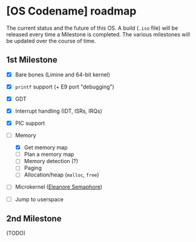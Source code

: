 # [OS Codename] roadmap
The current status and the future of this OS.
A build (`.iso` file) will be released every time a Milestone is completed. The various milestones will be updated over the course of time.

## 1st Milestone
- [X] Bare bones (Limine and 64-bit kernel)
- [X] `printf` support (+ E9 port "debugging")
- [X] GDT
- [X] Interrupt handling (IDT, ISRs, IRQs)
- [X] PIC support

- [ ] Memory
    - [X] Get memory map
    - [ ] Plan a memory map
    - [ ] Memory detection (?)
    - [ ] Paging
    - [ ] Allocation/heap (`malloc`, `free`)
- [ ] Microkernel ([Eleanore Semaphore](https://wiki.osdev.org/Eleanore_Semaphore))
- [ ] Jump to userspace

## 2nd Milestone
(TODO)
